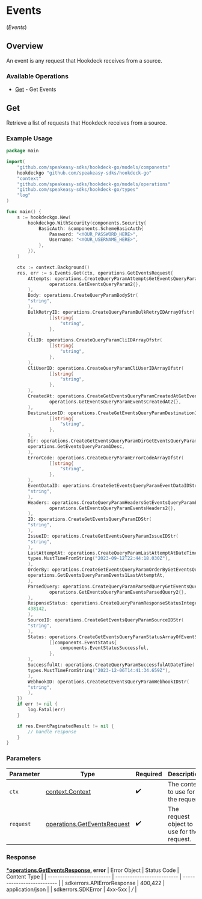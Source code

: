 # Events
(*Events*)

## Overview

An event is any request that Hookdeck receives from a source.

### Available Operations

* [Get](#get) - Get Events

## Get

Retrieve a list of requests that Hookdeck receives from a source.

### Example Usage

```go
package main

import(
	"github.com/speakeasy-sdks/hookdeck-go/models/components"
	hookdeckgo "github.com/speakeasy-sdks/hookdeck-go"
	"context"
	"github.com/speakeasy-sdks/hookdeck-go/models/operations"
	"github.com/speakeasy-sdks/hookdeck-go/types"
	"log"
)

func main() {
    s := hookdeckgo.New(
        hookdeckgo.WithSecurity(components.Security{
            BasicAuth: &components.SchemeBasicAuth{
                Password: "<YOUR_PASSWORD_HERE>",
                Username: "<YOUR_USERNAME_HERE>",
            },
        }),
    )

    ctx := context.Background()
    res, err := s.Events.Get(ctx, operations.GetEventsRequest{
        Attempts: operations.CreateQueryParamAttemptsGetEventsQueryParam2(
                operations.GetEventsQueryParam2{},
        ),
        Body: operations.CreateQueryParamBodyStr(
        "string",
        ),
        BulkRetryID: operations.CreateQueryParamBulkRetryIDArrayOfstr(
                []string{
                    "string",
                },
        ),
        CliID: operations.CreateQueryParamCliIDArrayOfstr(
                []string{
                    "string",
                },
        ),
        CliUserID: operations.CreateQueryParamCliUserIDArrayOfstr(
                []string{
                    "string",
                },
        ),
        CreatedAt: operations.CreateGetEventsQueryParamCreatedAtGetEventsQueryParamEventsCreatedAt2(
                operations.GetEventsQueryParamEventsCreatedAt2{},
        ),
        DestinationID: operations.CreateGetEventsQueryParamDestinationIDArrayOfstr(
                []string{
                    "string",
                },
        ),
        Dir: operations.CreateGetEventsQueryParamDirGetEventsQueryParam1(
        operations.GetEventsQueryParam1Desc,
        ),
        ErrorCode: operations.CreateQueryParamErrorCodeArrayOfstr(
                []string{
                    "string",
                },
        ),
        EventDataID: operations.CreateGetEventsQueryParamEventDataIDStr(
        "string",
        ),
        Headers: operations.CreateQueryParamHeadersGetEventsQueryParamEventsHeaders2(
                operations.GetEventsQueryParamEventsHeaders2{},
        ),
        ID: operations.CreateGetEventsQueryParamIDStr(
        "string",
        ),
        IssueID: operations.CreateGetEventsQueryParamIssueIDStr(
        "string",
        ),
        LastAttemptAt: operations.CreateQueryParamLastAttemptAtDateTime(
        types.MustTimeFromString("2023-09-12T22:44:18.030Z"),
        ),
        OrderBy: operations.CreateGetEventsQueryParamOrderByGetEventsQueryParamEvents1(
        operations.GetEventsQueryParamEvents1LastAttemptAt,
        ),
        ParsedQuery: operations.CreateQueryParamParsedQueryGetEventsQueryParamEventsParsedQuery2(
                operations.GetEventsQueryParamEventsParsedQuery2{},
        ),
        ResponseStatus: operations.CreateQueryParamResponseStatusInteger(
        438142,
        ),
        SourceID: operations.CreateGetEventsQueryParamSourceIDStr(
        "string",
        ),
        Status: operations.CreateGetEventsQueryParamStatusArrayOfEventStatus(
                []components.EventStatus{
                    components.EventStatusSuccessful,
                },
        ),
        SuccessfulAt: operations.CreateQueryParamSuccessfulAtDateTime(
        types.MustTimeFromString("2023-12-06T14:41:34.659Z"),
        ),
        WebhookID: operations.CreateGetEventsQueryParamWebhookIDStr(
        "string",
        ),
    })
    if err != nil {
        log.Fatal(err)
    }

    if res.EventPaginatedResult != nil {
        // handle response
    }
}
```

### Parameters

| Parameter                                                                  | Type                                                                       | Required                                                                   | Description                                                                |
| -------------------------------------------------------------------------- | -------------------------------------------------------------------------- | -------------------------------------------------------------------------- | -------------------------------------------------------------------------- |
| `ctx`                                                                      | [context.Context](https://pkg.go.dev/context#Context)                      | :heavy_check_mark:                                                         | The context to use for the request.                                        |
| `request`                                                                  | [operations.GetEventsRequest](../../models/operations/geteventsrequest.md) | :heavy_check_mark:                                                         | The request object to use for the request.                                 |


### Response

**[*operations.GetEventsResponse](../../models/operations/geteventsresponse.md), error**
| Error Object               | Status Code                | Content Type               |
| -------------------------- | -------------------------- | -------------------------- |
| sdkerrors.APIErrorResponse | 400,422                    | application/json           |
| sdkerrors.SDKError         | 4xx-5xx                    | */*                        |
